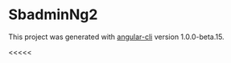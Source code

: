 # SbadminNg2

This project was generated with [angular-cli](https://github.com/angular/angular-cli) version 1.0.0-beta.15.

<<<<<
